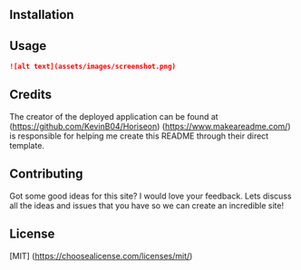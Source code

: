 
## Installation

## Usage
```md
![alt text](assets/images/screenshot.png)
```

## Credits
The creator of the deployed application can be found at (https://github.com/KevinB04/Horiseon) 
(https://www.makeareadme.com/) is responsible for helping me create this README through their direct template. 

## Contributing
Got some good ideas for this site? I would love your feedback. Lets discuss all the ideas and issues that you have so we can create an incredible site!

## License
[MIT] (https://choosealicense.com/licenses/mit/)